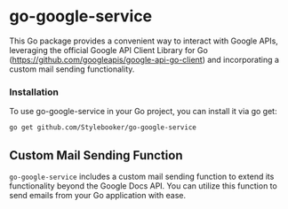 # go-google-service

This Go package provides a convenient way to interact with Google APIs, leveraging the official Google API Client Library for Go (https://github.com/googleapis/google-api-go-client) and incorporating a custom mail sending functionality.

### Installation
To use go-google-service in your Go project, you can install it via go get:
```bash
go get github.com/Stylebooker/go-google-service
```

## Custom Mail Sending Function

`go-google-service` includes a custom mail sending function to extend its functionality beyond the Google Docs API. You can utilize this function to send emails from your Go application with ease.